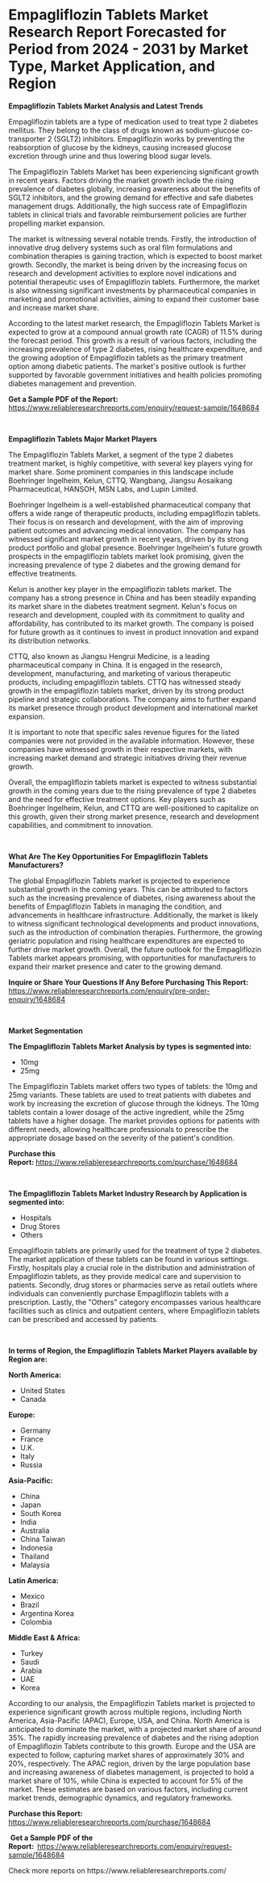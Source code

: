 <p><h1>Empagliflozin Tablets Market Research Report Forecasted for Period from 2024 -  2031 by Market Type, Market Application, and Region</h1></p><p><strong>Empagliflozin Tablets Market Analysis and Latest Trends</strong></p>
<p><p>Empagliflozin tablets are a type of medication used to treat type 2 diabetes mellitus. They belong to the class of drugs known as sodium-glucose co-transporter 2 (SGLT2) inhibitors. Empagliflozin works by preventing the reabsorption of glucose by the kidneys, causing increased glucose excretion through urine and thus lowering blood sugar levels.</p><p>The Empagliflozin Tablets Market has been experiencing significant growth in recent years. Factors driving the market growth include the rising prevalence of diabetes globally, increasing awareness about the benefits of SGLT2 inhibitors, and the growing demand for effective and safe diabetes management drugs. Additionally, the high success rate of Empagliflozin tablets in clinical trials and favorable reimbursement policies are further propelling market expansion.</p><p>The market is witnessing several notable trends. Firstly, the introduction of innovative drug delivery systems such as oral film formulations and combination therapies is gaining traction, which is expected to boost market growth. Secondly, the market is being driven by the increasing focus on research and development activities to explore novel indications and potential therapeutic uses of Empagliflozin tablets. Furthermore, the market is also witnessing significant investments by pharmaceutical companies in marketing and promotional activities, aiming to expand their customer base and increase market share.</p><p>According to the latest market research, the Empagliflozin Tablets Market is expected to grow at a compound annual growth rate (CAGR) of 11.5% during the forecast period. This growth is a result of various factors, including the increasing prevalence of type 2 diabetes, rising healthcare expenditure, and the growing adoption of Empagliflozin tablets as the primary treatment option among diabetic patients. The market's positive outlook is further supported by favorable government initiatives and health policies promoting diabetes management and prevention.</p></p>
<p><strong>Get a Sample PDF of the Report:&nbsp;</strong> <a href="https://www.reliableresearchreports.com/enquiry/request-sample/1648684">https://www.reliableresearchreports.com/enquiry/request-sample/1648684</a></p>
<p>&nbsp;</p>
<p><strong>Empagliflozin Tablets Major Market Players</strong></p>
<p><p>The Empagliflozin Tablets Market, a segment of the type 2 diabetes treatment market, is highly competitive, with several key players vying for market share. Some prominent companies in this landscape include Boehringer Ingelheim, Kelun, CTTQ, Wangbang, Jiangsu Aosaikang Pharmaceutical, HANSOH, MSN Labs, and Lupin Limited.</p><p>Boehringer Ingelheim is a well-established pharmaceutical company that offers a wide range of therapeutic products, including empagliflozin tablets. Their focus is on research and development, with the aim of improving patient outcomes and advancing medical innovation. The company has witnessed significant market growth in recent years, driven by its strong product portfolio and global presence. Boehringer Ingelheim's future growth prospects in the empagliflozin tablets market look promising, given the increasing prevalence of type 2 diabetes and the growing demand for effective treatments.</p><p>Kelun is another key player in the empagliflozin tablets market. The company has a strong presence in China and has been steadily expanding its market share in the diabetes treatment segment. Kelun's focus on research and development, coupled with its commitment to quality and affordability, has contributed to its market growth. The company is poised for future growth as it continues to invest in product innovation and expand its distribution networks.</p><p>CTTQ, also known as Jiangsu Hengrui Medicine, is a leading pharmaceutical company in China. It is engaged in the research, development, manufacturing, and marketing of various therapeutic products, including empagliflozin tablets. CTTQ has witnessed steady growth in the empagliflozin tablets market, driven by its strong product pipeline and strategic collaborations. The company aims to further expand its market presence through product development and international market expansion.</p><p>It is important to note that specific sales revenue figures for the listed companies were not provided in the available information. However, these companies have witnessed growth in their respective markets, with increasing market demand and strategic initiatives driving their revenue growth.</p><p>Overall, the empagliflozin tablets market is expected to witness substantial growth in the coming years due to the rising prevalence of type 2 diabetes and the need for effective treatment options. Key players such as Boehringer Ingelheim, Kelun, and CTTQ are well-positioned to capitalize on this growth, given their strong market presence, research and development capabilities, and commitment to innovation.</p></p>
<p>&nbsp;</p>
<p><strong>What Are The Key Opportunities For Empagliflozin Tablets Manufacturers?</strong></p>
<p><p>The global Empagliflozin Tablets market is projected to experience substantial growth in the coming years. This can be attributed to factors such as the increasing prevalence of diabetes, rising awareness about the benefits of Empagliflozin Tablets in managing the condition, and advancements in healthcare infrastructure. Additionally, the market is likely to witness significant technological developments and product innovations, such as the introduction of combination therapies. Furthermore, the growing geriatric population and rising healthcare expenditures are expected to further drive market growth. Overall, the future outlook for the Empagliflozin Tablets market appears promising, with opportunities for manufacturers to expand their market presence and cater to the growing demand.</p></p>
<p><strong>Inquire or Share Your Questions If Any Before Purchasing This Report:</strong> <a href="https://www.reliableresearchreports.com/enquiry/pre-order-enquiry/1648684">https://www.reliableresearchreports.com/enquiry/pre-order-enquiry/1648684</a></p>
<p>&nbsp;</p>
<p><strong>Market Segmentation</strong></p>
<p><strong>The Empagliflozin Tablets Market Analysis by types is segmented into:</strong></p>
<p><ul><li>10mg</li><li>25mg</li></ul></p>
<p><p>The Empagliflozin Tablets market offers two types of tablets: the 10mg and 25mg variants. These tablets are used to treat patients with diabetes and work by increasing the excretion of glucose through the kidneys. The 10mg tablets contain a lower dosage of the active ingredient, while the 25mg tablets have a higher dosage. The market provides options for patients with different needs, allowing healthcare professionals to prescribe the appropriate dosage based on the severity of the patient's condition.</p></p>
<p><strong>Purchase this Report:&nbsp;</strong><a href="https://www.reliableresearchreports.com/purchase/1648684">https://www.reliableresearchreports.com/purchase/1648684</a></p>
<p>&nbsp;</p>
<p><strong>The Empagliflozin Tablets Market Industry Research by Application is segmented into:</strong></p>
<p><ul><li>Hospitals</li><li>Drug Stores</li><li>Others</li></ul></p>
<p><p>Empagliflozin tablets are primarily used for the treatment of type 2 diabetes. The market application of these tablets can be found in various settings. Firstly, hospitals play a crucial role in the distribution and administration of Empagliflozin tablets, as they provide medical care and supervision to patients. Secondly, drug stores or pharmacies serve as retail outlets where individuals can conveniently purchase Empagliflozin tablets with a prescription. Lastly, the "Others" category encompasses various healthcare facilities such as clinics and outpatient centers, where Empagliflozin tablets can be prescribed and accessed by patients.</p></p>
<p>&nbsp;</p>
<p><strong>In terms of Region, the Empagliflozin Tablets Market Players available by Region are:</strong></p>
<p>
    <p> <strong> North America: </strong>
        <ul>
            <li>United States</li>
            <li>Canada</li>
        </ul>
        </p> 
    <p> <strong> Europe: </strong>
        <ul>
            <li>Germany</li>
            <li>France</li>
            <li>U.K.</li>
            <li>Italy</li>
            <li>Russia</li>
        </ul>
        </p> 
    <p> <strong> Asia-Pacific: </strong>
        <ul>
            <li>China</li>
            <li>Japan</li>
            <li>South Korea</li>
            <li>India</li>
            <li>Australia</li>
            <li>China Taiwan</li>
            <li>Indonesia</li>
            <li>Thailand</li>
            <li>Malaysia</li>
        </ul>
        </p> 
    <p> <strong> Latin America: </strong>
        <ul>
            <li>Mexico</li>
            <li>Brazil</li>
            <li>Argentina Korea</li>
            <li>Colombia</li>
        </ul>
        </p> 
    <p> <strong> Middle East & Africa: </strong>
        <ul>
            <li>Turkey</li>
            <li>Saudi</li>
            <li>Arabia</li>
            <li>UAE</li>
            <li>Korea</li>
        </ul>
    </p>
    </p>
<p><p>According to our analysis, the Empagliflozin Tablets market is projected to experience significant growth across multiple regions, including North America, Asia-Pacific (APAC), Europe, USA, and China. North America is anticipated to dominate the market, with a projected market share of around 35%. The rapidly increasing prevalence of diabetes and the rising adoption of Empagliflozin Tablets contribute to this growth. Europe and the USA are expected to follow, capturing market shares of approximately 30% and 20%, respectively. The APAC region, driven by the large population base and increasing awareness of diabetes management, is projected to hold a market share of 10%, while China is expected to account for 5% of the market. These estimates are based on various factors, including current market trends, demographic dynamics, and regulatory frameworks.</p></p>
<p><strong>Purchase this Report: </strong><a href="https://www.reliableresearchreports.com/purchase/1648684">https://www.reliableresearchreports.com/purchase/1648684</a></p>
<p>&nbsp;<strong>Get a Sample PDF of the Report:&nbsp;&nbsp;</strong><a href="https://www.reliableresearchreports.com/enquiry/request-sample/1648684">https://www.reliableresearchreports.com/enquiry/request-sample/1648684</a></p>
<p><strong></strong></p>
<p>Check more reports on https://www.reliableresearchreports.com/</p>
